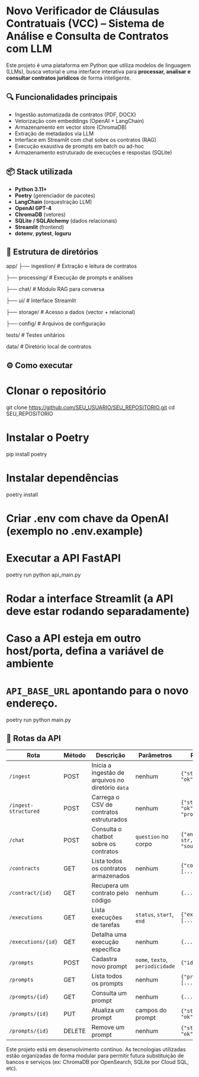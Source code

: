 # Novo Verificador de Cláusulas Contratuais (VCC) – Sistema de Análise e Consulta de Contratos com LLM

Este projeto é uma plataforma em Python que utiliza modelos de linguagem (LLMs), busca vetorial e uma interface interativa para **processar, analisar e consultar contratos jurídicos** de forma inteligente.

## 🔍 Funcionalidades principais

- Ingestão automatizada de contratos (PDF, DOCX)
- Vetorização com embeddings (OpenAI + LangChain)
- Armazenamento em vector store (ChromaDB)
- Extração de metadados via LLM
- Interface em Streamlit com chat sobre os contratos (RAG)
- Execução exaustiva de prompts em batch ou ad-hoc
- Armazenamento estruturado de execuções e respostas (SQLite)

## 📦 Stack utilizada

- **Python 3.11+**
- **Poetry** (gerenciador de pacotes)
- **LangChain** (orquestração LLM)
- **OpenAI GPT-4**
- **ChromaDB** (vetores)
- **SQLite / SQLAlchemy** (dados relacionais)
- **Streamlit** (frontend)
- **dotenv**, **pytest**, **loguru**

## 🧱 Estrutura de diretórios
app/
├── ingestion/ # Extração e leitura de contratos

├── processing/ # Execução de prompts e análises

├── chat/ # Módulo RAG para conversa

├── ui/ # Interface Streamlit

├── storage/ # Acesso a dados (vector + relacional)

├── config/ # Arquivos de configuração

tests/ # Testes unitários

data/ # Diretório local de contratos

## ⚙️ Como executar

# Clonar o repositório
git clone https://github.com/SEU_USUARIO/SEU_REPOSITORIO.git
cd SEU_REPOSITORIO

# Instalar o Poetry
pip install poetry

# Instalar dependências
poetry install

# Criar .env com chave da OpenAI (exemplo no .env.example)

# Executar a API FastAPI
poetry run python api_main.py

# Rodar a interface Streamlit (a API deve estar rodando separadamente)
# Caso a API esteja em outro host/porta, defina a variável de ambiente
# `API_BASE_URL` apontando para o novo endereço.
poetry run python main.py

## 📑 Rotas da API

| Rota | Método | Descrição | Parâmetros | Retorno |
|------|--------|-----------|------------|---------|
| `/ingest` | POST | Inicia a ingestão de arquivos no diretório `data` | nenhum | `{"status": "ok"}` |
| `/ingest-structured` | POST | Carrega o CSV de contratos estruturados | nenhum | `{"status": "ok", "progress": n}` |
| `/chat` | POST | Consulta o chatbot sobre os contratos | `question` no corpo | `{"answer": str, "sources": []}` |
| `/contracts` | GET | Lista todos os contratos armazenados | nenhum | `{"contracts": [...]}` |
| `/contract/{id}` | GET | Recupera um contrato pelo código | nenhum | `{...}` |
| `/executions` | GET | Lista execuções de tarefas | `status`, `start`, `end` | `{"executions": [...]}` |
| `/executions/{id}` | GET | Detalha uma execução específica | nenhum | `{...}` |
| `/prompts` | POST | Cadastra novo prompt | `nome`, `texto`, `periodicidade` | `{"id": n}` |
| `/prompts` | GET | Lista todos os prompts | nenhum | `{"prompts": [...]}` |
| `/prompts/{id}` | GET | Consulta um prompt | nenhum | `{...}` |
| `/prompts/{id}` | PUT | Atualiza um prompt | campos do prompt | `{"status": "ok"}` |
| `/prompts/{id}` | DELETE | Remove um prompt | nenhum | `{"status": "ok"}` |

Este projeto está em desenvolvimento contínuo. As tecnologias utilizadas estão organizadas de forma modular para permitir futura substituição de bancos e serviços (ex: ChromaDB por OpenSearch, SQLite por Cloud SQL, etc).

